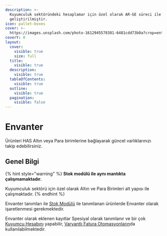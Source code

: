 ```yaml
---
description: >-
  Kuyumculuk sektöründeki hesaplamar için özel olarak AR-GE süreci ile
  geliştirilmiştir.
icon: pallet-boxes
cover: >-
  https://images.unsplash.com/photo-1612945578381-6481cdd73b0a?crop=entropy&cs=srgb&fm=jpg&ixid=M3wxOTcwMjR8MHwxfHNlYXJjaHwxMHx8amV3ZWxyeXN8ZW58MHx8fHwxNzQ2Mzk1ODk5fDA&ixlib=rb-4.0.3&q=85
coverY: 0
layout:
  cover:
    visible: true
    size: full
  title:
    visible: true
  description:
    visible: true
  tableOfContents:
    visible: true
  outline:
    visible: true
  pagination:
    visible: false
---
```


# Envanter

Ürünleri HAS Altın veya Para birimlerine bağlayarak güncel varlıklarınızı takip edebilirsiniz.



## Genel Bilgi

{% hint style="warning" %}
**Stok modülü ile aynı mantıkta çalışmamaktadır.**

Kuyumculuk sektörü için özel olarak Altın ve Para Birimleri alt yapısı ile çalışmaktadır.
{% endhint %}

Envanter tanımları ile [Stok Modülü](../accounting/stok.md) ile tanımlanan ürünlerde Envanter olarak işaretlenmesi gerekmektedir.

Envanter olarak eklenen kayıtlar Spesiyal olarak tanımlanır ve bir çok [Kuyumcu Hesabını](../library/jeweler-calculator/) yapabilir, [Varyantlı Fatura Otomasyonların](otomasyon.md)da kullanılabilmektedir.

&#x20;
